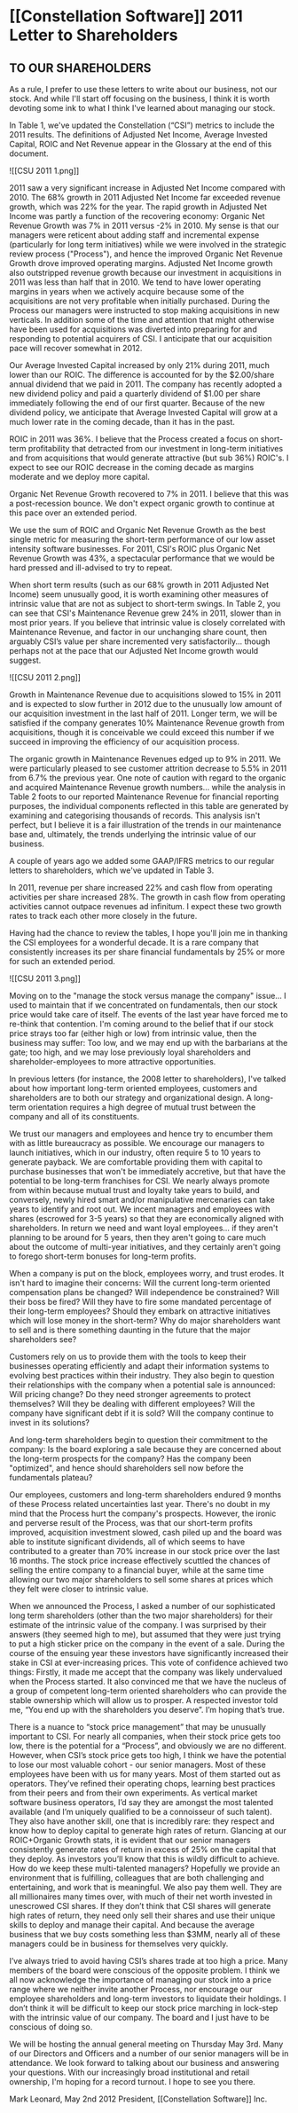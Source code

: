 # [[Constellation Software]] 2011 Letter to Shareholders

## TO OUR SHAREHOLDERS 

As a rule, I prefer to use these letters to write about our business, not our stock. And while I'll start off focusing on the business, I think it is worth devoting some ink to what I think I've learned about managing our stock. 

In Table 1, we've updated the Constellation (“CSI”) metrics to include the 2011 results. The definitions of Adjusted Net Income, Average Invested Capital, ROIC and Net Revenue appear in the Glossary at the end of this document.

![[CSU 2011 1.png]]

2011 saw a very significant increase in Adjusted Net Income compared with 2010. The 68% growth in 2011 Adjusted Net Income far exceeded revenue growth, which was 22% for the year. The rapid growth in Adjusted Net Income was partly a function of the recovering economy: Organic Net Revenue Growth was 7% in 2011 versus -2% in 2010. My sense is that our managers were reticent about adding staff and incremental expense (particularly for long term initiatives) while we were involved in the strategic review process ("Process"), and hence the improved Organic Net Revenue Growth drove improved operating margins. Adjusted Net Income growth also outstripped revenue growth because our investment in acquisitions in 2011 was less than half that in 2010. We tend to have lower operating margins in years when we actively acquire because some of the acquisitions are not very profitable when initially purchased. During the Process our managers were instructed to stop making acquisitions in new verticals. In addition some of the time and attention that might otherwise have been used for acquisitions was diverted into preparing for and responding to potential acquirers of CSI. I anticipate that our acquisition pace will recover somewhat in 2012. 


Our Average Invested Capital increased by only 21% during 2011, much lower than our ROIC. The difference is accounted for by the $2.00/share annual dividend that we paid in 2011. The company has recently adopted a new dividend policy and paid a quarterly dividend of $1.00 per share immediately following the end of our first quarter. Because of the new dividend policy, we anticipate that Average Invested Capital will grow at a much lower rate in the coming decade, than it has in the past.


ROIC in 2011 was 36%. I believe that the Process created a focus on short-term profitability that detracted from our investment in long-term initiatives and from acquisitions that would generate attractive (but sub 36%) ROIC's. I expect to see our ROIC decrease in the coming decade as margins moderate and we deploy more capital.

Organic Net Revenue Growth recovered to 7% in 2011. I believe that this was a post-recession bounce. We don't expect organic growth to continue at this pace over an extended period. 

We use the sum of ROIC and Organic Net Revenue Growth as the best single metric for measuring the short-term performance of our low asset intensity software businesses. For 2011, CSI's ROIC plus Organic Net Revenue Growth was 43%, a spectacular performance that we would be hard pressed and ill-advised to try to repeat. 

When short term results (such as our 68% growth in 2011 Adjusted Net Income) seem unusually good, it is worth examining other measures of intrinsic value that are not as subject to short-term swings. In Table 2, you can see that CSI's Maintenance Revenue grew 24% in 2011, slower than in most prior years. If you believe that intrinsic value is closely correlated with Maintenance Revenue, and factor in our unchanging share count, then arguably CSI’s value per share incremented very satisfactorily... though perhaps not at the pace that our Adjusted Net Income growth would suggest.

![[CSU 2011 2.png]]

Growth in Maintenance Revenue due to acquisitions slowed to 15% in 2011 and is expected to slow further in 2012 due to the unusually low amount of our acquisition investment in the last half of 2011. Longer term, we will be satisfied if the company generates 10% Maintenance Revenue growth from acquisitions, though it is conceivable we could exceed this number if we succeed in improving the efficiency of our acquisition process. 

The organic growth in Maintenance Revenues edged up to 9% in 2011. We were particularly pleased to see customer attrition decrease to 5.5% in 2011 from 6.7% the previous year. One note of caution with regard to the organic and acquired Maintenance Revenue growth numbers… while the analysis in Table 2 foots to our reported Maintenance Revenue for financial reporting purposes, the individual components reflected in this table are generated by examining and categorising thousands of records. This analysis isn't perfect, but I believe it is a fair illustration of the trends in our maintenance base and, ultimately, the trends underlying the intrinsic value of our business.

A couple of years ago we added some GAAP/IFRS metrics to our regular letters to shareholders, which we've updated in Table 3. 

In 2011, revenue per share increased 22% and cash flow from operating activities per share increased 28%. The growth in cash flow from operating activities cannot outpace revenues ad infinitum. I expect these two growth rates to track each other more closely in the future. 

Having had the chance to review the tables, I hope you'll join me in thanking the CSI employees for a wonderful decade. It is a rare company that consistently increases its per share financial fundamentals by 25% or more for such an extended period.

![[CSU 2011 3.png]]

Moving on to the "manage the stock versus manage the company" issue… I used to maintain that if we concentrated on fundamentals, then our stock price would take care of itself. The events of the last year have forced me to re-think that contention. I'm coming around to the belief that if our stock price strays too far (either high or low) from intrinsic value, then the business may suffer: Too low, and we may end up with the barbarians at the gate; too high, and we may lose previously loyal shareholders and shareholder-employees to more attractive opportunities. 

In previous letters (for instance, the 2008 letter to shareholders), I've talked about how important long-term oriented employees, customers and shareholders are to both our strategy and organizational design. A long-term orientation requires a high degree of mutual trust between the company and all of its constituents. 

We trust our managers and employees and hence try to encumber them with as little bureaucracy as possible. We encourage our managers to launch initiatives, which in our industry, often require 5 to 10 years to generate payback. We are comfortable providing them with capital to purchase businesses that won't be immediately accretive, but that have the potential to be long-term franchises for CSI. We nearly always promote from within because mutual trust and loyalty take years to build, and conversely, newly hired smart and/or manipulative mercenaries can take years to identify and root out. We incent managers and employees with shares (escrowed for 3-5 years) so that they are economically aligned with shareholders. In return we need and want loyal employees… if they aren't planning to be around for 5 years, then they aren't going to care much about the outcome of multi-year initiatives, and they certainly aren't going to forego short-term bonuses for long-term profits. 

When a company is put on the block, employees worry, and trust erodes. It isn't hard to imagine their concerns: Will the current long-term oriented compensation plans be changed? Will independence be constrained? Will their boss be fired? Will they have to fire some mandated percentage of their long-term employees? Should they embark on attractive initiatives which will lose money in the short-term? Why do major shareholders want to sell and is there something daunting in the future that the major shareholders see?

Customers rely on us to provide them with the tools to keep their businesses operating efficiently and adapt their information systems to evolving best practices within their industry. They also begin to question their relationships with the company when a potential sale is announced: Will pricing change? Do they need stronger agreements to protect themselves? Will they be dealing with different employees? Will the company have significant debt if it is sold? Will the company continue to invest in its solutions? 

And long-term shareholders begin to question their commitment to the company: Is the board exploring a sale because they are concerned about the long-term prospects for the company? Has the company been "optimized", and hence should shareholders sell now before the fundamentals plateau? 

Our employees, customers and long-term shareholders endured 9 months of these Process related uncertainties last year. There's no doubt in my mind that the Process hurt the company's prospects. However, the ironic and perverse result of the Process, was that our short-term profits improved, acquisition investment slowed, cash piled up and the board was able to institute significant dividends, all of which seems to have contributed to a greater than 70% increase in our stock price over the last 16 months. The stock price increase effectively scuttled the chances of selling the entire company to a financial buyer, while at the same time allowing our two major shareholders to sell some shares at prices which they felt were closer to intrinsic value. 

When we announced the Process, I asked a number of our sophisticated long term shareholders (other than the two major shareholders) for their estimate of the intrinsic value of the company. I was surprised by their answers (they seemed high to me), but assumed that they were just trying to put a high sticker price on the company in the event of a sale. During the course of the ensuing year these investors have significantly increased their stake in CSI at ever-increasing prices. This vote of confidence achieved two things: Firstly, it made me accept that the company was likely undervalued when the Process started. It also convinced me that we have the nucleus of a group of competent long-term oriented shareholders who can provide the stable ownership which will allow us to prosper. A respected investor told me, “You end up with the shareholders you deserve”. I’m hoping that’s true. 

There is a nuance to “stock price management” that may be unusually important to CSI. For nearly all companies, when their stock price gets too low, there is the potential for a “Process”, and obviously we are no different. However, when CSI’s stock price gets too high, I think we have the potential to lose our most valuable cohort - our senior managers. Most of these employees have been with us for many years. Most of them started out as operators. They’ve refined their operating chops, learning best practices from their peers and from their own experiments. As vertical market software business operators, I’d say they are amongst the most talented available (and I’m uniquely qualified to be a connoisseur of such talent). They also have another skill, one that is incredibly rare: they respect and know how to deploy capital to generate high rates of return. Glancing at our ROIC+Organic Growth stats, it is evident that our senior managers consistently generate rates of return in excess of 25% on the capital that they deploy. As investors you’ll know that this is wildly difficult to achieve. How do we keep these multi-talented managers? Hopefully we provide an environment that is fulfilling, colleagues that are both challenging and entertaining, and work that is meaningful. We also pay them well. They are all millionaires many times over, with much of their net worth invested in unescrowed CSI shares. If they don’t think that CSI shares will generate high rates of return, they need only sell their shares and use their unique skills to deploy and manage their capital. And because the average business that we buy costs something less than $3MM, nearly all of these managers could be in business for themselves very quickly. 

I’ve always tried to avoid having CSI’s shares trade at too high a price. Many members of the board were conscious of the opposite problem. I think we all now acknowledge the importance of managing our stock into a price range where we neither invite another Process, nor encourage our employee shareholders and long-term investors to liquidate their holdings. I don’t think it will be difficult to keep our stock price marching in lock-step with the intrinsic value of our company. The board and I just have to be conscious of doing so. 

We will be hosting the annual general meeting on Thursday May 3rd. Many of our Directors and Officers and a number of our senior managers will be in attendance. We look forward to talking about our business and answering your questions. With our increasingly broad institutional and retail ownership, I'm hoping for a record turnout. I hope to see you there. 

Mark Leonard,  May 2nd 2012 
President, [[Constellation Software]] Inc.